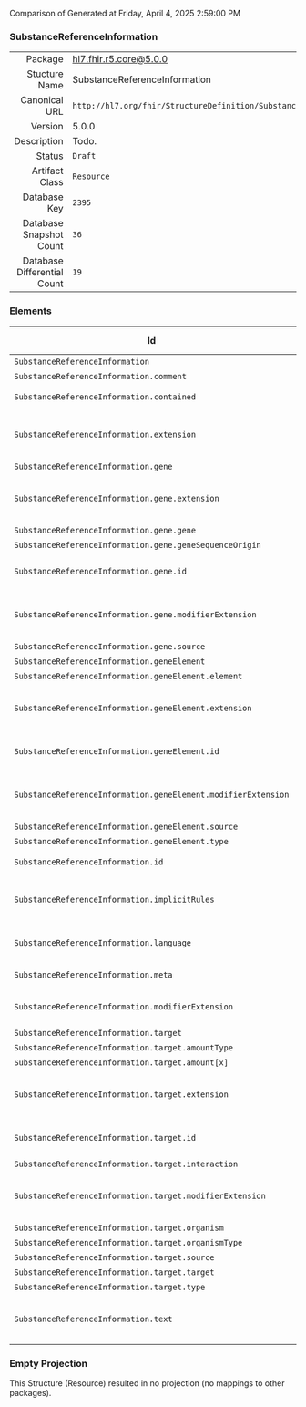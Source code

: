 Comparison of 
Generated at Friday, April 4, 2025 2:59:00 PM

### SubstanceReferenceInformation

|      |     |
| ---: | --- |
| Package | hl7.fhir.r5.core@5.0.0 |
| Stucture Name | SubstanceReferenceInformation |
| Canonical URL | `http://hl7.org/fhir/StructureDefinition/SubstanceReferenceInformation` |
| Version | 5.0.0 |
| Description | Todo. |
| Status | `Draft` |
| Artifact Class | `Resource` |
| Database Key | `2395` |
| Database Snapshot Count | `36` |
| Database Differential Count | `19` |

### Elements

| Id | Path | Name | Base Path | Short | Cardinality | Collated Type | Binding Strength | Binding Value Set |
| -- | ---- | ---- | --------- | ----- | ----------- | ------------- | ---------------- | ----------------- |
| `SubstanceReferenceInformation` | `SubstanceReferenceInformation` | `SubstanceReferenceInformation` | SubstanceReferenceInformation | Todo | 0..* | SubstanceReferenceInformation |  |  |
| `SubstanceReferenceInformation.comment` | `SubstanceReferenceInformation.comment` | `comment` | SubstanceReferenceInformation.comment | Todo | 0..1 | string |  |  |
| `SubstanceReferenceInformation.contained` | `SubstanceReferenceInformation.contained` | `contained` | DomainResource.contained | Contained, inline Resources | 0..* | Resource |  |  |
| `SubstanceReferenceInformation.extension` | `SubstanceReferenceInformation.extension` | `extension` | DomainResource.extension | Additional content defined by implementations | 0..* | Extension |  |  |
| `SubstanceReferenceInformation.gene` | `SubstanceReferenceInformation.gene` | `gene` | SubstanceReferenceInformation.gene | Todo | 0..* | BackboneElement |  |  |
| `SubstanceReferenceInformation.gene.extension` | `SubstanceReferenceInformation.gene.extension` | `extension` | Element.extension | Additional content defined by implementations | 0..* | Extension |  |  |
| `SubstanceReferenceInformation.gene.gene` | `SubstanceReferenceInformation.gene.gene` | `gene` | SubstanceReferenceInformation.gene.gene | Todo | 0..1 | CodeableConcept |  |  |
| `SubstanceReferenceInformation.gene.geneSequenceOrigin` | `SubstanceReferenceInformation.gene.geneSequenceOrigin` | `geneSequenceOrigin` | SubstanceReferenceInformation.gene.geneSequenceOrigin | Todo | 0..1 | CodeableConcept |  |  |
| `SubstanceReferenceInformation.gene.id` | `SubstanceReferenceInformation.gene.id` | `id` | Element.id | Unique id for inter-element referencing | 0..1 | id |  |  |
| `SubstanceReferenceInformation.gene.modifierExtension` | `SubstanceReferenceInformation.gene.modifierExtension` | `modifierExtension` | BackboneElement.modifierExtension | Extensions that cannot be ignored even if unrecognized | 0..* | Extension |  |  |
| `SubstanceReferenceInformation.gene.source` | `SubstanceReferenceInformation.gene.source` | `source` | SubstanceReferenceInformation.gene.source | Todo | 0..* | Reference(http://hl7.org/fhir/StructureDefinition/DocumentReference) |  |  |
| `SubstanceReferenceInformation.geneElement` | `SubstanceReferenceInformation.geneElement` | `geneElement` | SubstanceReferenceInformation.geneElement | Todo | 0..* | BackboneElement |  |  |
| `SubstanceReferenceInformation.geneElement.element` | `SubstanceReferenceInformation.geneElement.element` | `element` | SubstanceReferenceInformation.geneElement.element | Todo | 0..1 | Identifier |  |  |
| `SubstanceReferenceInformation.geneElement.extension` | `SubstanceReferenceInformation.geneElement.extension` | `extension` | Element.extension | Additional content defined by implementations | 0..* | Extension |  |  |
| `SubstanceReferenceInformation.geneElement.id` | `SubstanceReferenceInformation.geneElement.id` | `id` | Element.id | Unique id for inter-element referencing | 0..1 | id |  |  |
| `SubstanceReferenceInformation.geneElement.modifierExtension` | `SubstanceReferenceInformation.geneElement.modifierExtension` | `modifierExtension` | BackboneElement.modifierExtension | Extensions that cannot be ignored even if unrecognized | 0..* | Extension |  |  |
| `SubstanceReferenceInformation.geneElement.source` | `SubstanceReferenceInformation.geneElement.source` | `source` | SubstanceReferenceInformation.geneElement.source | Todo | 0..* | Reference(http://hl7.org/fhir/StructureDefinition/DocumentReference) |  |  |
| `SubstanceReferenceInformation.geneElement.type` | `SubstanceReferenceInformation.geneElement.type` | `type` | SubstanceReferenceInformation.geneElement.type | Todo | 0..1 | CodeableConcept |  |  |
| `SubstanceReferenceInformation.id` | `SubstanceReferenceInformation.id` | `id` | Resource.id | Logical id of this artifact | 0..1 | id |  |  |
| `SubstanceReferenceInformation.implicitRules` | `SubstanceReferenceInformation.implicitRules` | `implicitRules` | Resource.implicitRules | A set of rules under which this content was created | 0..1 | uri |  |  |
| `SubstanceReferenceInformation.language` | `SubstanceReferenceInformation.language` | `language` | Resource.language | Language of the resource content | 0..1 | code | `Required` | `http://hl7.org/fhir/ValueSet/all-languages|5.0.0` |
| `SubstanceReferenceInformation.meta` | `SubstanceReferenceInformation.meta` | `meta` | Resource.meta | Metadata about the resource | 0..1 | Meta |  |  |
| `SubstanceReferenceInformation.modifierExtension` | `SubstanceReferenceInformation.modifierExtension` | `modifierExtension` | DomainResource.modifierExtension | Extensions that cannot be ignored | 0..* | Extension |  |  |
| `SubstanceReferenceInformation.target` | `SubstanceReferenceInformation.target` | `target` | SubstanceReferenceInformation.target | Todo | 0..* | BackboneElement |  |  |
| `SubstanceReferenceInformation.target.amountType` | `SubstanceReferenceInformation.target.amountType` | `amountType` | SubstanceReferenceInformation.target.amountType | Todo | 0..1 | CodeableConcept |  |  |
| `SubstanceReferenceInformation.target.amount[x]` | `SubstanceReferenceInformation.target.amount[x]` | `amount[x]` | SubstanceReferenceInformation.target.amount[x] | Todo | 0..1 | Quantity, Range, string |  |  |
| `SubstanceReferenceInformation.target.extension` | `SubstanceReferenceInformation.target.extension` | `extension` | Element.extension | Additional content defined by implementations | 0..* | Extension |  |  |
| `SubstanceReferenceInformation.target.id` | `SubstanceReferenceInformation.target.id` | `id` | Element.id | Unique id for inter-element referencing | 0..1 | id |  |  |
| `SubstanceReferenceInformation.target.interaction` | `SubstanceReferenceInformation.target.interaction` | `interaction` | SubstanceReferenceInformation.target.interaction | Todo | 0..1 | CodeableConcept |  |  |
| `SubstanceReferenceInformation.target.modifierExtension` | `SubstanceReferenceInformation.target.modifierExtension` | `modifierExtension` | BackboneElement.modifierExtension | Extensions that cannot be ignored even if unrecognized | 0..* | Extension |  |  |
| `SubstanceReferenceInformation.target.organism` | `SubstanceReferenceInformation.target.organism` | `organism` | SubstanceReferenceInformation.target.organism | Todo | 0..1 | CodeableConcept |  |  |
| `SubstanceReferenceInformation.target.organismType` | `SubstanceReferenceInformation.target.organismType` | `organismType` | SubstanceReferenceInformation.target.organismType | Todo | 0..1 | CodeableConcept |  |  |
| `SubstanceReferenceInformation.target.source` | `SubstanceReferenceInformation.target.source` | `source` | SubstanceReferenceInformation.target.source | Todo | 0..* | Reference(http://hl7.org/fhir/StructureDefinition/DocumentReference) |  |  |
| `SubstanceReferenceInformation.target.target` | `SubstanceReferenceInformation.target.target` | `target` | SubstanceReferenceInformation.target.target | Todo | 0..1 | Identifier |  |  |
| `SubstanceReferenceInformation.target.type` | `SubstanceReferenceInformation.target.type` | `type` | SubstanceReferenceInformation.target.type | Todo | 0..1 | CodeableConcept |  |  |
| `SubstanceReferenceInformation.text` | `SubstanceReferenceInformation.text` | `text` | DomainResource.text | Text summary of the resource, for human interpretation | 0..1 | Narrative |  |  |
### Empty Projection

This Structure (Resource) resulted in no projection (no mappings to other packages).

